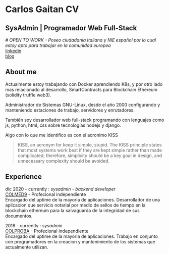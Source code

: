 # Carlos Gaitan CV
## SysAdmin | Programador Web Full-Stack
*# OPEN TO WORK - Poseo ciudadanía Italiana y NIE español por lo cual estoy apto para trabajar en la comunidad europea*   
[linkedin](https://ar.linkedin.com/in/carlos-gaitan/)  
[blog](https://carlos-gaitan.github.io/)  

## About me
Actualmente estoy trabajando con Docker aprendiendo K8s, y por otro lado mas relacionado al desarrollo, SmartContracts para Blockchain Ethereum (solidity truffle web3).

Administrador de Sistemas GNU-Linux, desde el año 2000 configurando y manteniendo estaciones de trabajo, servidores y enrutadores.

También soy desarrollador web full-stack programando con lenguajes como js, python, html, css sobre tecnologías nodejs y django.

Algo con lo que me identifico es con el acronimo KISS  
> KISS, an acronym for keep it simple, stupid. The KISS principle states that most systems work best if they are kept simple rather than made complicated; therefore, simplicity should be a key goal in design, and unnecessary complexity should be avoided.


## Experience

dic 2020 - currently : *sysadmin - backend developer*  
[COLMED9](https://www.colmed9.com.ar/) - Profecional independiente  
Encargado del uptime de la mayoria de aplicaciones. Desarrollador de una aplicacion que servicio notarial por medio de sellos de tiempo en la blockchain ethereum para la salvaguarda de la integridad de sus documentos.  

2018 - currently : *sysadmin*  
[COLPROBA](https://www.colproba.org.ar/) - Profecional independiente  
Encargado del uptime de la mayoria de aplicaciones. Trabajo en conjunto con programadores en la creacion y mantenimiento de los sistemas que actualmente utilizan.
